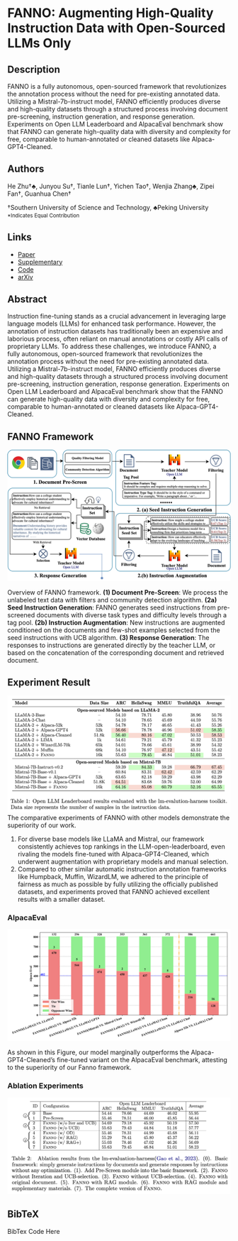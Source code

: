 
# FANNO: Augmenting High-Quality Instruction Data with Open-Sourced LLMs Only

## Description

FANNO is a fully autonomous, open-sourced framework that revolutionizes the annotation process without the need for pre-existing annotated data. Utilizing a Mistral-7b-instruct model, FANNO efficiently produces diverse and high-quality datasets through a structured process involving document pre-screening, instruction generation, and response generation. Experiments on Open LLM Leaderboard and AlpacaEval benchmark show that FANNO can generate high-quality data with diversity and complexity for free, comparable to human-annotated or cleaned datasets like Alpaca-GPT4-Cleaned.

## Authors

He Zhu†♣, Junyou Su†, Tianle Lun†, Yichen Tao†, Wenjia Zhang♣, Zipei Fan†, Guanhua Chen†

†Southern University of Science and Technology, ♣Peking University  
<small>*Indicates Equal Contribution</small>

## Links

- [Paper](https://arxiv.org/pdf/ARXIV_PAPER_ID.pdf)
- [Supplementary](static/pdfs/supplementary_material.pdf)
- [Code](https://github.com/zhuchichi56/FANNO)
- [arXiv](https://arxiv.org/abs/ARXIV_PAPER_ID)

## Abstract

Instruction fine-tuning stands as a crucial advancement in leveraging large language models (LLMs) for enhanced task performance. However, the annotation of instruction datasets has traditionally been an expensive and laborious process, often reliant on manual annotations or costly API calls of proprietary LLMs. To address these challenges, we introduce FANNO, a fully autonomous, open-sourced framework that revolutionizes the annotation process without the need for pre-existing annotated data. Utilizing a Mistral-7b-instruct model, FANNO efficiently produces diverse and high-quality datasets through a structured process involving document pre-screening, instruction generation, response generation. Experiments on Open LLM Leaderboard and AlpacaEval benchmark show that the FANNO can generate high-quality data with diversity and complexity for free, comparable to human-annotated or cleaned datasets like Alpaca-GPT4-Cleaned.

## FANNO Framework
![FANNO.png](assets/images/fanno.png)

Overview of FANNO framework. **(1) Document Pre-Screen**: We process the unlabeled text data with filters and community detection algorithm. **(2a) Seed Instruction Generation**: FANNO generates seed instructions from pre-screened documents with diverse task types and difficulty levels through a tag pool. **(2b) Instruction Augmentation**: New instructions are augmented conditioned on the documents and few-shot examples selected from the seed instructions with UCB algorithm. **(3) Response Generation**: The responses to instructions are generated directly by the teacher LLM, or based on the concatenation of the corresponding document and retrieved document.

## Experiment Result
![Table1.jpg](assets/images/Table1.jpg)
The comparative experiments of FANNO with other models demonstrate the superiority of our work.

1. For diverse base models like LLaMA and Mistral, our framework consistently achieves top rankings in the LLM-open-leaderboard, even rivaling the models fine-tuned with Alpaca-GPT4-Cleaned, which underwent augmentation with proprietary models and manual selection.
2. Compared to other similar automatic instruction annotation frameworks like Humpback, Muffin, WizardLM, we adhered to the principle of fairness as much as possible by fully utilizing the officially published datasets, and experiments proved that FANNO achieved excellent results with a smaller dataset.

### AlpacaEval
![AlpacaEval.jpg](assets/images/AlpacaEval.svg)

As shown in this Figure, our model marginally outperforms the Alpaca-GPT4-Cleaned’s fine-tuned variant on the AlpacaEval benchmark, attesting to the superiority of our Fanno framework.

### Ablation Experiments

![Table2.jpg](assets/images/Table2.jpg)

## BibTeX

BibTex Code Here

